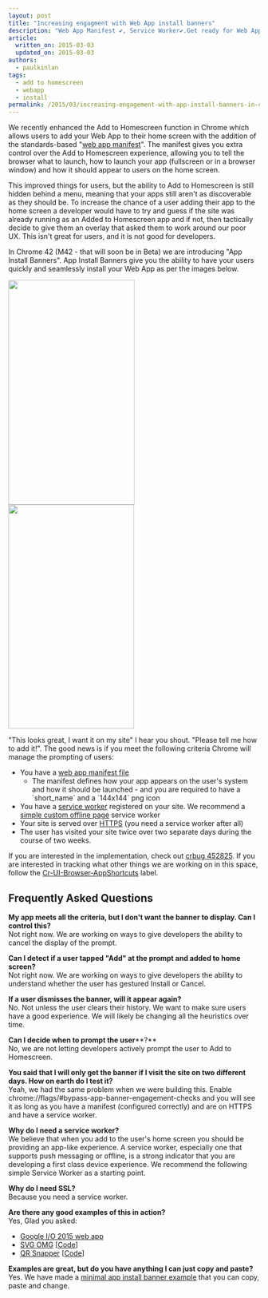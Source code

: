 ```yaml
---
layout: post
title: "Increasing engagment with Web App install banners"
description: "Web App Manifest ✔︎, Service Worker✔.Get ready for Web App Install banners "
article:
  written_on: 2015-03-03
  updated_on: 2015-03-03
authors:
  - paulkinlan
tags:
  - add to homescreen
  - webapp
  - install
permalink: /2015/03/increasing-engagement-with-app-install-banners-in-chrome-for-android
---
```

We recently enhanced the Add to Homescreen function in Chrome which allows users 
to add your Web App to their home screen with the addition of the 
standards-based "[web app manifest](http://updates.html5rocks.com/2014/11/Support-for-installable-web-apps-with-webapp-manifest-in-chrome-38-for-Android)". 
The manifest gives you extra control over the Add to Homescreen experience, 
allowing you to tell the browser what to launch, how to launch your app 
(fullscreen or in a browser window) and how it should appear to users on the 
home screen.

This improved things for users, but the ability to Add to Homescreen is still 
hidden behind a menu, meaning that your apps still aren't as discoverable as 
they should be.  To increase the chance of a user adding their app to the home 
screen a developer would have to try and guess if the site was already running 
as an Added to Homescreen app and if not, then tactically decide to give them an 
overlay that asked them to work around our poor UX.  This isn't great for users, 
and it is not good for developers.

In Chrome 42 (M42 - that will soon be in Beta) we are introducing "App Install 
Banners".  App Install Banners give you the ability to have your users quickly 
and seamlessly install your Web App as per the images below.

<img src="image00.png" width="253" height="450" /><img src="image01.png" 
width="252" height="449" />

"This looks great, I want it on my site" I hear you shout. "Please tell me how 
to add it!".  The good news is if you meet the following criteria Chrome will 
manage the prompting of users:

* You have a [web app manifest 
  file](http://updates.html5rocks.com/2014/11/Support-for-installable-web-apps-with-webapp-manifest-in-chrome-38-for-Android) 
  - The manifest defines how your app appears on the user's system and how it 
  should be launched - and you are required to have a \`short\_name\` and a 
  \`144x144\` png icon
* You have a [service 
  worker](http://www.html5rocks.com/en/tutorials/service-worker/introduction/) 
  registered on your site. We recommend a [simple custom offline page](https://github.com/GoogleChrome/samples/blob/gh-pages/service-worker/custom-offline-page/service-worker.js) 
  service worker
* Your site is served over 
  [HTTPS](https://docs.google.com/document/d/1oRXJUIttqQxuxmjj2tgYjj096IKw4Zcw6eAoIKWZ2oQ/edit) 
  (you need a service worker after all)
* The user has visited your site twice over two separate days during the course 
  of two weeks.

If you are interested in the implementation, check out [crbug 
452825](https://code.google.com/p/chromium/issues/detail?id=452825).  If you are 
interested in tracking what other things we are working on in this space, follow 
the 
[Cr-UI-Browser-AppShortcuts](https://code.google.com/p/chromium/issues/list?q=label:Cr-UI-Browser-AppShortcuts) 
label. 

## Frequently Asked Questions

**My app meets all the criteria, but I don't want the banner to display. Can I control this?**  
Not right now. We are working on ways to give developers the ability to cancel 
the display of the prompt.

**Can I detect if a user tapped "Add" at the prompt and added to home screen?**  
Not right now. We are working on ways to give developers the ability to 
understand whether the user has gestured Install or Cancel.

**If a user dismisses the banner, will it appear again?**  
No.  Not unless the user clears their history.  We want to make sure users have 
a good experience.  We will likely be changing all the heuristics over time.

**Can I decide when to prompt the user****?**  
No, we are not letting developers actively prompt the user to Add to Homescreen.

**You said that I will only get the banner if I visit the site on two different 
days.  How on earth do I test it?**  
Yeah, we had the same problem when we were building this.  Enable 
chrome://flags/\#bypass-app-banner-engagement-checks and you will see it as long 
as you have a manifest (configured correctly) and are on HTTPS and have a 
service worker.

**Why do I need a service worker?**  
We believe that when you add to the user's home screen you should be providing 
an app-like experience.  A service worker, especially one that supports push 
messaging or offline, is a strong indicator that you are developing a first 
class device experience.  We recommend the following simple Service Worker as a 
starting point. 

**Why do I need SSL?**  
Because you need a service worker.

**Are there any good examples of this in action?**  
Yes, Glad you asked: 

* [Google I/O 2015 web app](https://events.google.com/io2015/)
* [SVG OMG](https://jakearchibald.github.io/svgomg/) 
  [[Code](https://github.com/jakearchibald/svgomg)]
* [QR Snapper](https://qrsnapper.appspot.com) 
  [[Code](https://github.com/PaulKinlan/qrcode)]

**Examples are great, but do you have anything I can just copy and paste?**  
Yes. We have made a [minimal app install banner 
example](https://github.com/GoogleChrome/samples/tree/gh-pages/app-install-banner/) 
that you can copy, paste and change.
